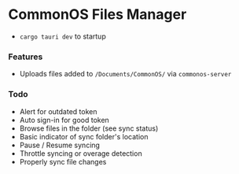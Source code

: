 # CommonOS Files Manager

- `cargo tauri dev` to startup

### Features

- Uploads files added to `/Documents/CommonOS/` via `commonos-server`

### Todo

- Alert for outdated token
- Auto sign-in for good token
- Browse files in the folder (see sync status)
- Basic indicator of sync folder's location
- Pause / Resume syncing
- Throttle syncing or overage detection
- Properly sync file changes
